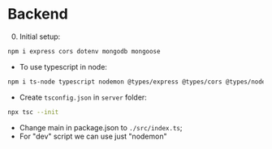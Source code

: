 # Backend

0. Initial setup:

```sh
npm i express cors dotenv mongodb mongoose
```

- To use typescript in node:

```sh
npm i ts-node typescript nodemon @types/express @types/cors @types/node -D
```

- Create `tsconfig.json` in `server` folder:

```sh
npx tsc --init
```

- Change main in package.json to `./src/index.ts`;
- For "dev" script we can use just "nodemon"
